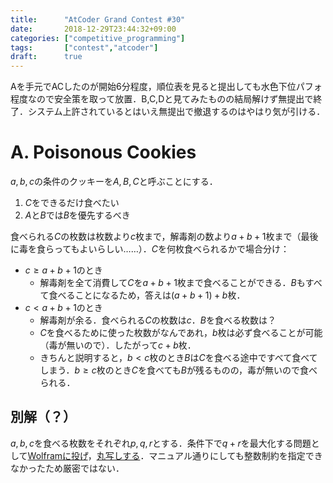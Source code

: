 ```yaml
---
title:      "AtCoder Grand Contest #30"
date:       2018-12-29T23:44:32+09:00
categories: ["competitive_programming"]
tags:       ["contest","atcoder"]
draft:      true
---
```


Aを手元でACしたのが開始6分程度，順位表を見ると提出しても水色下位パフォ程度なので安全策を取って放置．B,C,Dと見てみたものの結局解けず無提出で終了．システム上許されているとはいえ無提出で撤退するのはやはり気が引ける．

<!--more-->

# A. Poisonous Cookies

$a,b,c$の条件のクッキーを$A,B,C$と呼ぶことにする．

1. $C$をできるだけ食べたい
2. $A$と$B$では$B$を優先するべき

食べられる$C$の枚数は枚数より$c$枚まで，解毒剤の数より$a+b+1$枚まで（最後に毒を食らってもよいらしい……）．$C$を何枚食べられるかで場合分け：

* $c \ge a+b+1$のとき
	* 解毒剤を全て消費して$C$を$a+b+1$枚まで食べることができる．$B$もすべて食べることになるため，答えは$(a+b+1)+b$枚．
* $c \lt a+b+1$のとき
	* 解毒剤が余る．食べられる$C$の枚数は$c$．$B$を食べる枚数は？
	* $C$を食べるために使った枚数がなんであれ，$b$枚は必ず食べることが可能（毒が無いので）．したがって$c+b$枚．
	* きちんと説明すると，$b \lt c$枚のとき$B$は$C$を食べる途中ですべて食べてしまう．$b \ge c$枚のとき$C$を食べても$B$が残るものの，毒が無いので食べられる．

## 別解（？）

$a,b,c$を食べる枚数をそれぞれ$p,q,r$とする．条件下で$q+r$を最大化する問題として[Wolframに投げ](https://www.wolframalpha.com/input/?i=Maximize%5B%7Bq%2Br,+1%3C%3Da+%26%26+1%3C%3Db+%26%26+1%3C%3Dc+%26%26+p%3C%3Da+%26%26+q%3C%3Db+%26%26+r%3C%3Dc+%26%26+p%2Bq%3E%3Dr-1%7D,%7Bp,q,r%7D%5D)，[丸写しする](https://atcoder.jp/contests/agc030/submissions/3896940)．マニュアル通りにしても整数制約を指定できなかったため厳密ではない．


